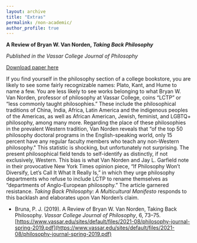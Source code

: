 ```yaml
---
layout: archive
title: "Extras"
permalink: /non-academic/
author_profile: true
---
```


**A Review of Bryan W. Van Norden, *Taking Back Philosophy***

*Published in the Vassar College Journal of Philosophy*

[Download paper here](https://pjbruna.github.io/files/codes_and_secrets.pdf) 

If you find yourself in the philosophy section of a college bookstore, you are likely to see some fairly recognizable names: Plato, Kant, and Hume to name a few. You are less likely to see works belonging to what Bryan W. Van Norden, professor of philosophy at Vassar College, coins “LCTP” or “less commonly taught philosophies.” These include the philosophical traditions of China, India, Africa, Latin America and the indigenous peoples of the Americas, as well as African American, Jewish, feminist, and LGBTQ+ philosophy, among many more. Regarding the place of these philosophies in the prevalent Western tradition, Van Norden reveals that “of the top 50 philosophy doctoral programs in the English-speaking world, only 15 percent have any regular faculty members who teach any non-Western philosophy." This statistic is shocking, but unfortunately not surprising. The present philosophical field tends to self-identify as distinctly, if not exclusively, Western. This bias is what Van Norden and Jay L. Garfield note in their provocative New York Times opinion piece, “If Philosophy Won’t Diversify, Let’s Call It What It Really Is,” in which they urge philosophy departments who refuse to include LCTP to rename themselves as “departments of Anglo-European philosophy.” The article garnered resistance. *Taking Back Philosophy: A Multicultural Manifesto* responds to this backlash and elaborates upon Van Norden’s claim.

- Bruna, P. J. (2019). A Review of Bryan W. Van Norden, Taking Back Philosophy. *Vassar College Journal of Philosophy*, 6, 73–75. [https://www.vassar.edu/sites/default/files/2021-08/philosophy-journal-spring-2019.pdf](https://www.vassar.edu/sites/default/files/2021-08/philosophy-journal-spring-2019.pdf)
